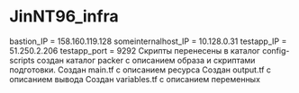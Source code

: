 # JinNT96_infra
bastion_IP = 158.160.119.128
someinternalhost_IP = 10.128.0.31
testapp_IP = 51.250.2.206
testapp_port = 9292
Скрипты перенесены в каталог config-scripts создан каталог packer с описанием образа и скриптами подготовки.
Создан main.tf с описанием ресурса Создан output.tf с описанием вывода Создан variables.tf с описанием переменных
